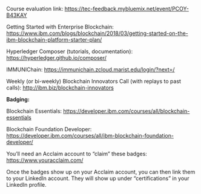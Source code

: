Course evaluation link:
https://tec-feedback.mybluemix.net/event/PCOY-B43KAY  

Getting Started with Enterprise Blockchain:
https://www.ibm.com/blogs/blockchain/2018/03/getting-started-on-the-ibm-blockchain-platform-starter-plan/

Hyperledger Composer (tutorials, documentation):
https://hyperledger.github.io/composer/

IMMUNIChain:
https://immunichain.zcloud.marist.edu/login/?next=/

Weekly (or bi-weekly) Blockchain Innovators Call (with replays to past calls):
http://ibm.biz/blockchain-innovators

**Badging:**

Blockchain Essentials: https://developer.ibm.com/courses/all/blockchain-essentials

Blockchain Foundation Developer: https://developer.ibm.com/courses/all/ibm-blockchain-foundation-developer/

You’ll need an Acclaim account to “claim” these badges:
https://www.youracclaim.com/

Once the badges show up on your Acclaim account, you can then link them to your LinkedIn account.  They will show up under “certifications” in your LinkedIn profile.
